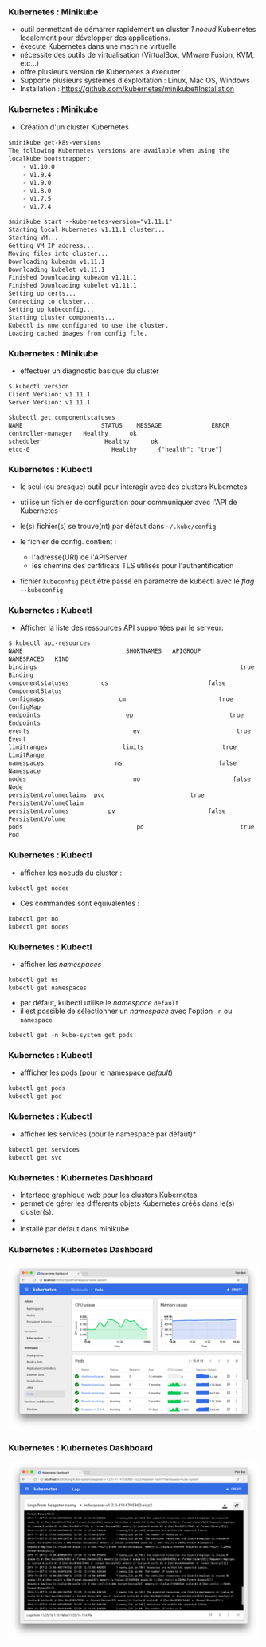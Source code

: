 ### Kubernetes : Minikube

- outil permettant de démarrer rapidement un cluster _1 noeud_ Kubernetes localement pour développer des applications.
- éxecute Kubernetes dans une machine virtuelle
- nécessite des outils de virtualisation (VirtualBox, VMware Fusion, KVM, etc...)
- offre plusieurs version de Kubernetes à éxecuter
- Supporte plusieurs systèmes d'exploitation : Linux, Mac OS, Windows
- Installation : <https://github.com/kubernetes/minikube#Installation>

### Kubernetes : Minikube

- Création d'un cluster Kubernetes

```console
$minikube get-k8s-versions
The following Kubernetes versions are available when using the localkube bootstrapper: 
	- v1.10.0
	- v1.9.4
	- v1.9.0
	- v1.8.0
	- v1.7.5
	- v1.7.4
```

```console
$minikube start --kubernetes-version="v1.11.1"
Starting local Kubernetes v1.11.1 cluster...
Starting VM...
Getting VM IP address...
Moving files into cluster...
Downloading kubeadm v1.11.1
Downloading kubelet v1.11.1
Finished Downloading kubeadm v1.11.1
Finished Downloading kubelet v1.11.1
Setting up certs...
Connecting to cluster...
Setting up kubeconfig...
Starting cluster components...
Kubectl is now configured to use the cluster.
Loading cached images from config file.
```

### Kubernetes : Minikube

- effectuer un diagnostic basique du cluster

```console
$ kubectl version
Client Version: v1.11.1
Server Version: v1.11.1
```
```console
$kubectl get componentstatuses 
NAME                      STATUS    MESSAGE              ERROR
controller-manager   Healthy      ok                   
scheduler                  Healthy      ok                   
etcd-0                       Healthy      {"health": "true"}
```

### Kubernetes : Kubectl 

- le seul (ou presque) outil pour interagir avec des clusters Kubernetes
- utilise un fichier de configuration pour communiquer avec l'API de Kubernetes 
- le(s) fichier(s) se trouve(nt) par défaut dans `~/.kube/config`
- le fichier de config. contient :
    - l'adresse(URI) de l'APIServer
    - les chemins des certificats TLS utilisés pour l'authentification

- fichier `kubeconfig` peut être passé en paramètre de kubectl avec le _flag_ `--kubeconfig`

### Kubernetes : Kubectl

- Afficher la liste des ressources API supportées par le serveur:

```console
$ kubectl api-resources
NAME                             SHORTNAMES   APIGROUP                       NAMESPACED   KIND
bindings                                                         true         Binding
componentstatuses         cs                            false        ComponentStatus
configmaps                     cm                          true         ConfigMap
endpoints                        ep                           true         Endpoints
events                             ev                           true         Event
limitranges                     limits                      true         LimitRange
namespaces                    ns                           false        Namespace
nodes                              no                          false        Node
persistentvolumeclaims  pvc                        true         PersistentVolumeClaim
persistentvolumes           pv                          false        PersistentVolume
pods                                po                           true         Pod
```

### Kubernetes : Kubectl

- afficher les noeuds du cluster :

```console
kubectl get nodes
```

- Ces commandes sont équivalentes :

```console
kubectl get no
kubectl get nodes
```

### Kubernetes : Kubectl 

- afficher les _namespaces_

```console
kubectl get ns
kubectl get namespaces
```

- par défaut, kubectl utilise le _namespace_ `default`
- il est possible de sélectionner un _namespace_ avec l'option `-n` ou `--namespace`

```console
kubectl get -n kube-system get pods
```

### Kubernetes : Kubectl 

- affficher les pods (pour le namespace _default_)

```console
kubectl get pods
kubectl get pod
```

### Kubernetes : Kubectl

- afficher les services (pour le namespace par défaut)*

```console
kubectl get services
kubectl get svc
```

### Kubernetes : Kubernetes Dashboard

- Interface graphique web pour les clusters Kubernetes 
- permet de gérer les différents objets Kubernetes créés dans le(s) cluster(s). 
- 
- installé par défaut dans minikube

### Kubernetes : Kubernetes Dashboard
![Kubernetes Dashboard](https://raw.githubusercontent.com/kubernetes/website/master/static/images/docs/ui-dashboard.png)

### Kubernetes : Kubernetes Dashboard
![Logs in Kubernetes Dashboard](https://raw.githubusercontent.com/kubernetes/website/master/static/images/docs/ui-dashboard-logs-view.png)